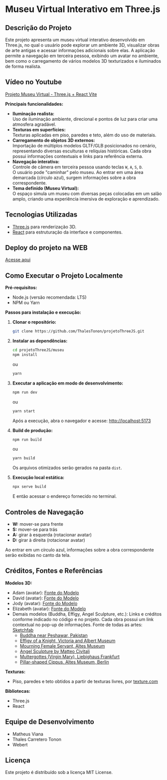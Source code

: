 # Museu Virtual Interativo em Three.js

## Descrição do Projeto

Este projeto apresenta um museu virtual interativo desenvolvido em Three.js, no qual o usuário pode explorar um ambiente 3D, visualizar obras de arte antigas e acessar informações adicionais sobre elas. A aplicação permite a navegação em terceira pessoa, exibindo um avatar no ambiente, bem como o carregamento de vários modelos 3D texturizados e iluminados de forma realista.

## Vídeo no Youtube

[Projeto Museu Virtual - Three.js + React Vite](https://youtu.be/GpdEfzc8W7w)

**Principais funcionalidades:**

- **Iluminação realista:**  
   Uso de iluminação ambiente, direcional e pontos de luz para criar uma atmosfera agradável.
- **Texturas em superfícies:**  
   Texturas aplicadas em piso, paredes e teto, além do uso de materiais.
- **Carregamento de objetos 3D externos:**  
   Importação de múltiplos modelos GLTF/GLB posicionados no cenário, representando diversas esculturas e relíquias históricas. Cada obra possui informações contextuais e links para referência externa.
- **Navegação interativa:**  
   Controle de câmera em terceira pessoa usando teclas `W`, `A`, `S`, `D`.  
   O usuário pode "caminhar" pelo museu. Ao entrar em uma área demarcada (círculo azul), surgem informações sobre a obra correspondente.
- **Tema definido (Museu Virtual):**  
   O espaço simula um museu com diversas peças colocadas em um salão amplo, criando uma experiência imersiva de exploração e aprendizado.

## Tecnologias Utilizadas

- [Three.js](https://threejs.org/) para renderização 3D.
- [React](https://reactjs.org/) para estruturação da interface e componentes.

## Deploy do projeto na WEB

[Acesse aqui](https://museuvirtual.vercel.app/)

## Como Executar o Projeto Localmente

**Pré-requisitos:**

- Node.js (versão recomendada: LTS)
- NPM ou Yarn

**Passos para instalação e execução:**

1. **Clonar o repositório:**
   ```bash
   git clone https://github.com/ThalesTonon/projetoThreeJS.git
   ```
2. **Instalar as dependências:**
   ```bash
   cd projetoThreeJS/museu
   npm install
   ```
   ou
   ```bash
   yarn
   ```
3. **Executar a aplicação em modo de desenvolvimento:**

   ```bash
   npm run dev
   ```

   ou

   ```bash
   yarn start
   ```

   Após a execução, abra o navegador e acesse:
   [http://localhost:5173](http://localhost:5173/)

4. **Build de produção:**

   ```bash
   npm run build
   ```

   ou

   ```bash
   yarn build
   ```

   Os arquivos otimizados serão gerados na pasta `dist`.

5. **Execução local estática:**
   ```bash
   npx serve build
   ```
   E então acessar o endereço fornecido no terminal.

## Controles de Navegação

- **W:** mover-se para frente
- **S:** mover-se para trás
- **A:** girar à esquerda (rotacionar avatar)
- **D:** girar à direita (rotacionar avatar)

Ao entrar em um círculo azul, informações sobre a obra correspondente serão exibidas no canto da tela.

## Créditos, Fontes e Referências

**Modelos 3D:**

- Adam (avatar): [Fonte do Modelo](https://www.mixamo.com/#/?page=1&query=adam&type=Character)
- David (avatar): [Fonte do Modelo](https://www.mixamo.com/#/?page=1&query=david&type=Character)
- Jody (avatar): [Fonte do Modelo](https://www.mixamo.com/#/?page=1&query=jody&type=Character)
- Elizabeth (avatar): [Fonte do Modelo](https://www.mixamo.com/#/?page=1&query=elizabeth&type=Character)
- Demais modelos (Buddha, Effigy, Angel Sculpture, etc.): Links e créditos conforme indicado no código e no projeto. Cada obra possui um link contextual no pop-up de informações. Fonte de todas as artes: [Sketchfab](https://sketchfab.com/)
  - [Buddha near Peshawar, Pakistan](https://sketchfab.com/3d-models/buddha-near-peshawar-pakistan-28f352a2a67f42c7a3f4b148410b3dce)
  - [Effigy of a Knight, Victoria and Albert Museum](https://sketchfab.com/3d-models/effigy-of-a-knight-victoria-and-albert-museum-74f83358216a4698b7322faa0132c78b)
  - [Mourning Female Servant, Altes Museum](https://sketchfab.com/3d-models/mourning-female-servant-altes-museum-berlin-e615dd96a3d8463d903dad78f76db7ba)
  - [Angel Sculpture by Matteo Civitali](https://sketchfab.com/3d-models/angel-sculpture-by-matteo-civitali-c44411ccbd97489ab3097a0e09a3d137)
  - [Muttergottes (Virgin Mary), Liebighaus Frankfurt](https://sketchfab.com/3d-models/muttergottes-virgin-mary-liebighaus-frankfurt-2ebb8d700e0e410f9c22e62972b2e57b)
  - [Pillar-shaped Cippus, Altes Museum, Berlin](https://sketchfab.com/3d-models/pillar-shaped-cippus-altes-museum-berlin-ecc6ec191b214ba49d73b7c7aa29cc7f)

**Texturas:**

- Piso, paredes e teto obtidos a partir de texturas livres, por
  [texture.com](https://www.textures.com/)

**Bibliotecas:**

- Three.js
- React

## Equipe de Desenvolvimento

- Matheus Viana
- Thales Carretero Tonon
- Webert

## Licença

Este projeto é distribuído sob a licença MIT License.
